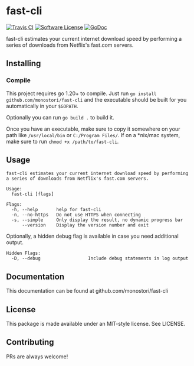 # fast-cli
[![Travis CI](https://img.shields.io/travis/gesquive/fast-cli/master.svg?style=flat-square)](https://travis-ci.org/gesquive/fast-cli)
[![Software License](https://img.shields.io/badge/License-MIT-orange.svg?style=flat-square)](https://github.com/gesquive/fast-cli/blob/master/LICENSE)
[![GoDoc](https://img.shields.io/badge/godoc-reference-blue.svg?style=flat-square)](https://godoc.org/github.com/gesquive/fast-cli)

fast-cli estimates your current internet download speed by performing a series of downloads from Netflix's fast.com servers.


## Installing

### Compile
This project requires go 1.20+ to compile. Just run `go install github.com/monostori/fast-cli` and the executable should be built for you automatically in your `$GOPATH`.

Optionally you can run `go build .` to build it.

Once you have an executable, make sure to copy it somewhere on your path like `/usr/local/bin` or `C:/Program Files/`.
If on a \*nix/mac system, make sure to run `chmod +x /path/to/fast-cli`.

## Usage

```console
fast-cli estimates your current internet download speed by performing a series of downloads from Netflix's fast.com servers.

Usage:
  fast-cli [flags]

Flags:
  -h, --help       help for fast-cli
  -n, --no-https   Do not use HTTPS when connecting
  -s, --simple     Only display the result, no dynamic progress bar
      --version    Display the version number and exit
```
Optionally, a hidden debug flag is available in case you need additional output.
```console
Hidden Flags:
  -D, --debug                  Include debug statements in log output
```

## Documentation

This documentation can be found at github.com/monostori/fast-cli

## License

This package is made available under an MIT-style license. See LICENSE.

## Contributing

PRs are always welcome!
